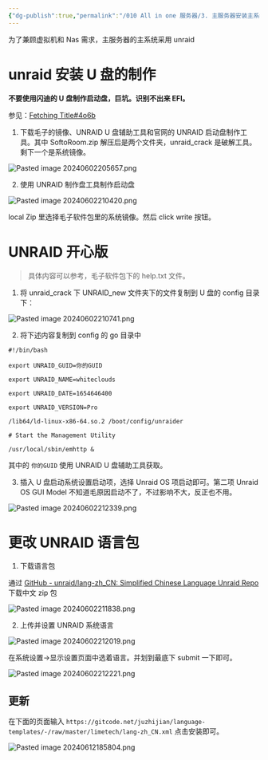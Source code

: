 ```yaml
---
{"dg-publish":true,"permalink":"/010 All in one 服务器/3. 主服务器安装主系统/","dgPassFrontmatter":true,"created":"2024-06-02T16:33:21.430+08:00","updated":"2024-06-12T18:58:42.861+08:00"}
---
```


为了兼顾虚拟机和 Nas 需求，主服务器的主系统采用 unraid
# unraid 安装 U 盘的制作

**不要使用闪迪的 U 盘制作启动盘，巨坑。识别不出来 EFI。**

参见：[Fetching Title#4o6b](https://post.smzdm.com/p/arq5n60x/)

1. 下载毛子的镜像、UNRAID U 盘辅助工具和官网的 UNRAID 启动盘制作工具。其中 SoftoRoom.zip 解压后是两个文件夹，unraid_crack 是破解工具。剩下一个是系统镜像。

![Pasted image 20240602205657.png](/img/user/$/$Sys999%20Attachment/Pasted%20image%2020240602205657.png)

2. 使用 UNRAID 制作盘工具制作启动盘

![Pasted image 20240602210420.png](/img/user/$/$Sys999%20Attachment/Pasted%20image%2020240602210420.png)

local Zip 里选择毛子软件包里的系统镜像。然后 click write 按钮。
# UNRAID 开心版

>具体内容可以参考，毛子软件包下的 help.txt 文件。

1. 将 unraid_crack 下 UNRAID_new 文件夹下的文件复制到 U 盘的 config 目录下：

![Pasted image 20240602210741.png](/img/user/$/$Sys999%20Attachment/Pasted%20image%2020240602210741.png)

2. 将下述内容复制到 config 的 go 目录中

```
#!/bin/bash

export UNRAID_GUID=你的GUID

export UNRAID_NAME=whiteclouds

export UNRAID_DATE=1654646400

export UNRAID_VERSION=Pro

/lib64/ld-linux-x86-64.so.2 /boot/config/unraider

# Start the Management Utility

/usr/local/sbin/emhttp &
```

其中的 `你的GUID` 使用 UNRAID U 盘辅助工具获取。

3. 插入 U 盘启动系统设置启动项，选择 Unraid OS 项启动即可。第二项 Unraid OS GUI Model 不知道毛原因启动不了，不过影响不大，反正也不用。

![Pasted image 20240602212339.png](/img/user/$/$Sys999%20Attachment/Pasted%20image%2020240602212339.png)

# 更改 UNRAID 语言包

1. 下载语言包

通过 [GitHub - unraid/lang-zh\_CN: Simplified Chinese Language Unraid Repo](https://github.com/unraid/lang-zh_CN) 下载中文 zip 包

![Pasted image 20240602211838.png](/img/user/$/$Sys999%20Attachment/Pasted%20image%2020240602211838.png)

2. 上传并设置 UNRAID 系统语言

![Pasted image 20240602212019.png](/img/user/$/$Sys999%20Attachment/Pasted%20image%2020240602212019.png)

在系统设置->显示设置页面中选着语言。并划到最底下 submit 一下即可。

![Pasted image 20240602212221.png](/img/user/$/$Sys999%20Attachment/Pasted%20image%2020240602212221.png)
## 更新

在下面的页面输入 `https://gitcode.net/juzhijian/language-templates/-/raw/master/limetech/lang-zh_CN.xml` 点击安装即可。

![Pasted image 20240612185804.png](/img/user/$/$Sys999%20Attachment/Pasted%20image%2020240612185804.png)
